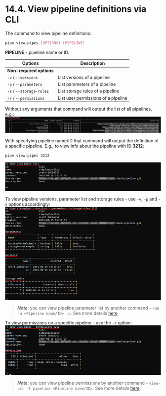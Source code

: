 # 14.4. View pipeline definitions via CLI

The command to view pipeline definitions:

``` bash
pipe view-pipes [OPTIONS] [PIPELINE]
```

**PIPELINE** - pipeline name or ID.

| Options | Description |
|---|---|
| **Non-required options** |
| `-v` / `--versions` | List versions of a pipeline |
| `-p` / `--parameters` | List parameters of a pipeline |
| `-s` / `--storage-rules` | List storage rules of a pipeline |
| `-r` / `--permissions` | List user permissions of a pipeline |

Without any arguments that command will output the list of all pipelines, e.g.:  
![CP_ViewPipelinesViaCLI](attachments/ViewPipelines_01.png)

With specifying pipeline name/ID that command will output the definition of a specific pipeline. E.g., to view info about the pipeline with ID **3212**:

``` bash
pipe view-pipes 3212
```

![CP_ViewPipelinesViaCLI](attachments/ViewPipelines_02.png)

To view pipeline versions, parameter list and storage rules - use `-v`, `-p` and `-s` options accordingly:  
![CP_ViewPipelinesViaCLI](attachments/ViewPipelines_03.png)

> **_Note_**: you can view pipeline parameter list by another command - `run -n <Pipeline name/ID> -p`. See more details [here](14.5._Manage_pipeline_executions_via_CLI.md#setting-parameters-for-a-launch).

To view permissions on a specific pipeline - use the `-r` option:  
![CP_ViewPipelinesViaCLI](attachments/ViewPipelines_04.png)

> **_Note_**: you can view pipeline permissions by another command - `view-acl -t pipeline <Pipeline name/ID>`. See more details [here](14.7._View_and_manage_Permissions_via_CLI.md#view-permissions).
